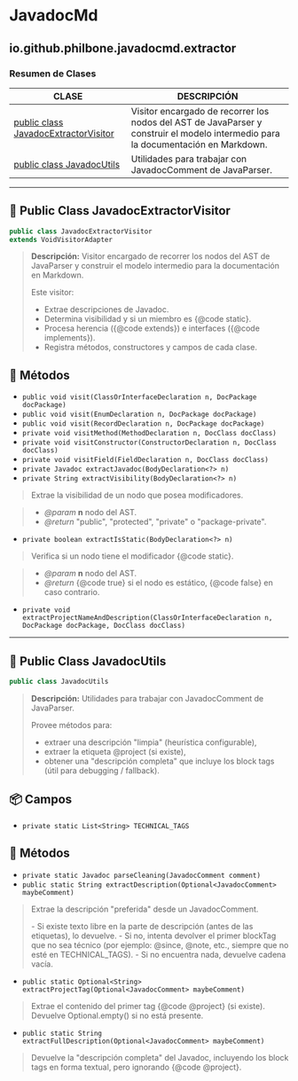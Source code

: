 # JavadocMd

## io.github.philbone.javadocmd.extractor

### Resumen de Clases


|CLASE|DESCRIPCIÓN|
|---|---|
|[public class JavadocExtractorVisitor](#-public-class-javadocextractorvisitor)|Visitor encargado de recorrer los nodos del AST de JavaParser y construir el modelo intermedio para la documentación en Markdown.
|[public class JavadocUtils](#-public-class-javadocutils)|Utilidades para trabajar con JavadocComment de JavaParser.
---

## 📘 Public Class JavadocExtractorVisitor

```java
public class JavadocExtractorVisitor
extends VoidVisitorAdapter
```
> **Descripción:**
> Visitor encargado de recorrer los nodos del AST de JavaParser y construir el
> modelo intermedio para la documentación en Markdown.
> 
> <p>Este visitor:</p>
> <ul>
>   <li>Extrae descripciones de Javadoc.</li>
>   <li>Determina visibilidad y si un miembro es {@code static}.</li>
>   <li>Procesa herencia ({@code extends}) e interfaces ({@code implements}).</li>
>   <li>Registra métodos, constructores y campos de cada clase.</li>
> </ul>

## 🧮 Métodos

- `public void visit(ClassOrInterfaceDeclaration n, DocPackage docPackage)`
- `public void visit(EnumDeclaration n, DocPackage docPackage)`
- `public void visit(RecordDeclaration n, DocPackage docPackage)`
- `private void visitMethod(MethodDeclaration n, DocClass docClass)`
- `private void visitConstructor(ConstructorDeclaration n, DocClass docClass)`
- `private void visitField(FieldDeclaration n, DocClass docClass)`
- `private Javadoc extractJavadoc(BodyDeclaration<?> n)`
- `private String extractVisibility(BodyDeclaration<?> n)`
> Extrae la visibilidad de un nodo que posea modificadores.

> - *@param* **n** nodo del AST.
> - *@return* "public", "protected", "private" o "package-private".
- `private boolean extractIsStatic(BodyDeclaration<?> n)`
> Verifica si un nodo tiene el modificador {@code static}.

> - *@param* **n** nodo del AST.
> - *@return* {@code true} si el nodo es estático, {@code false} en caso contrario.
- `private void extractProjectNameAndDescription(ClassOrInterfaceDeclaration n, DocPackage docPackage, DocClass docClass)`
---

## 📘 Public Class JavadocUtils

```java
public class JavadocUtils
```
> **Descripción:**
> Utilidades para trabajar con JavadocComment de JavaParser.
> <p>
> Provee métodos para:
> <ul>
>   <li>extraer una descripción "limpia" (heurística configurable),</li>
>   <li>extraer la etiqueta @project (si existe),</li>
>   <li>obtener una "descripción completa" que incluye los block tags (útil para debugging / fallback).</li>
> </ul>

## 📦 Campos

- `private static List<String> TECHNICAL_TAGS`
## 🧮 Métodos

- `private static Javadoc parseCleaning(JavadocComment comment)`
- `public static String extractDescription(Optional<JavadocComment> maybeComment)`
> Extrae la descripción "preferida" desde un JavadocComment.
> <p>
>  - Si existe texto libre en la parte de descripción (antes de las etiquetas), lo devuelve.
>  - Si no, intenta devolver el primer blockTag que no sea técnico
>    (por ejemplo: @since, @note, etc., siempre que no esté en TECHNICAL_TAGS).
>  - Si no encuentra nada, devuelve cadena vacía.

- `public static Optional<String> extractProjectTag(Optional<JavadocComment> maybeComment)`
> Extrae el contenido del primer tag {@code @project} (si existe).
> Devuelve Optional.empty() si no está presente.

- `public static String extractFullDescription(Optional<JavadocComment> maybeComment)`
> Devuelve la "descripción completa" del Javadoc, incluyendo los block tags
> en forma textual, pero ignorando {@code @project}.

